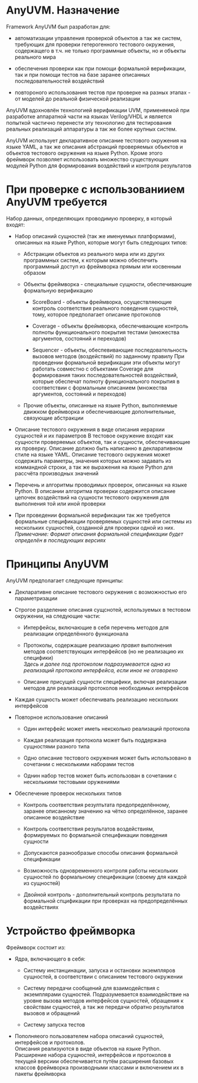# AnyUVM. Назначение

Framework AnyUVM был разработан для: 

* автоматизации управления проверкой объектов а так же систем, требующих для проверки гетерогенного тестового окружения,
содержащего в т.ч. не только программные объекты, но и объекты реального мира

* обеспечения проверки как при помощи формальной верификации, так и при помощи тестов на базе заранее описанных 
последовательностей воздействий

* повтороного использования тестов при проверке на разных этапах - от моделей до реальной физической реализации

AnyUVM вдохновлён технологией верификации UVM, применяемой при разработке аппаратной части на языках Verilog/VHDL 
и является попыткой частично перенести эту технологию для тестирования реальных реализаций аппаратуры а так же 
более крупных систем.

AnyUVM использует декларативное описание тестового окружения на языке YAML, а так же описания абстракций проверяемых 
объектов и объектов тестового окружения на языке Python. Кроме этого фреймворк позволяет использовать множество 
существующих модулей Python для формирования воздействий и контроля результатов

# При проверке с использованиием AnyUVM требуется

Набор данных, определяющих проводимую проверку, в который входят:
* Набор описаний сущностей (так же именуемых платформами), описанных на языке Python, 
которые могут быть следующих типов:

  * Абстракции объектов из реального мира или из других программных систем, к которым можно обеспечить 
программный доступ из фреймворка прямым или косвенным образом

  * Объекты фреймворка - специальные сущности, обеспечивающие формальную верификацию

    * ScoreBoard - объекты фреймворка, осуществляеющие контроль соответствия реального поведения сущностей, тому, 
которое предполагает описание протоколов

    * Coverage - объекты фреймворка, обеспечивающие контроль полноты функционального покрытия тестами 
(множества аргументов, состояний и переходов)

    * Sequencer - объекты, обеспевивающие последовательность вызовов методов (воздействий) по заданному правилу
При проведении формальной верификации эти объекты могут работать совместно с объектами Coverage для формирования таких 
последовательностей воздействий, которые обеспечат полноту функционального покрытия в соответствии с формальным 
описанием (множества аргументов, состояний и переходов)

  * Прочие объекты, описанные на языке Python, выполняемые движком фреймворка и обеспечивающие дополнительные, 
связующие абстракции

* Описание тестового окружения в виде описания иерархии сущностей и их параметров
В тестовое окружение входят как сущности проверяемых объектов, так и сущности, обеспечивающие их проверку.
Описание должно быть написанно в декларативном стиле на языке YAML. Описание тестового окружения может содержать 
параметры, значения которых можно задавать из коммандной строки, а так же выражения на языке Python для рассчёта 
производных значений

* Перечень и алгоритмы проводимых проверок, описанных на языке Python. В описании алгоритма проверки содержится описание
цепочек воздействий на сущности тестового окружения для выполнения той или иной проверки

* При проведении формальной верификации так же требуется формальные спецификации проверяемых сущностей или системы 
из нескольких сущностей, созданной для проверки одной из них.
_Примечание: Формат описания формальной спецификации будет определён в последующих версиях_


# Принципы AnyUVM

AnyUVM предполагает следующие принципы:

* Декларативне описание тестового окружения с возможностью его параметризации

* Строгое разделение описания сущснотей, используемых в тестовом окружении, на следующие части:

  * Интерфейсы, включающие в себя перечень методов для реализации определённого функционала

  * Протоколы, содержащие реализацию *правил* выполнения методов соответствующих интерфейсов (но не реализацию их специфики)\
  _Здесь и далее под протоколом подразумевается одна из реализаций протокола интерфейса, если иное не оговорено_

  * Описание присущей сущности специфики, включая реализации методов для реализаций протоколов необходимых интерфейсов

* Каждая сущность может обеспечивать реализацию нескольких интерфейсов

* Повторное использование описаний

  * Один интерфейс может иметь нексколько реализаций протокола

  * Каждая реализация протокола может быть поддержана сущностями разного типа

  * Одно описание тестового окружения может быть использовано в сочетании с несколькими наборами тестов

  * Однин набор тестов может быть использован в сочетании с несколькими тестовыми оружениями

* Обеспечение проверок нескольких типов

  * Контроль соответствия резултьтата предопределённому, заранее описанному значению на чётко определённое, 
заранее описанное воздействие

  * Контроль соответствия результатов воздействиям, формируемых по формальной спецификации поведения сущности

  * Допускаются разнообразые способы описания формальной спецификации

  * Возможность одновременного контроля работы нескольких сущностей по формальному спецификации
(своему для каждой из сущностей)

  * Двойной контроль - дополнительный контроль результата по формальной спцификации при проверках на предопределённых
воздействиях


# Устройство фреймворка

Фреймворк состоит из:

* Ядра, включающего в себя:

  * Систему инстанцинации, запуска и остановки экземпляров сущностей, в соответствии с описанием тестового окружении

  * Систему передачи сообщений для взаимодействия с экземплярами сущностей. Подразумевается взаимодействие на уровне 
вызова методов интерфейсов сущностей, обращения к свойствам сущностей, а так же передачи обратно результатов вызовов и 
обращений

  * Систему запуска тестов

* Пополняеого пользователем набора описаний сущностей, интерфейсов и протоколов.\
Описания реализуются в виде объектов на языке Python. Расширение набора сущностей, интерфейсов и протоколов 
в текущей версиии обеспечивается путём расширения базовых классов фреймворка производными классами и включением их в 
пакеты фреймворка

